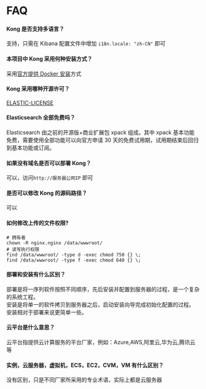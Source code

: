 # FAQ

#### Kong 是否支持多语言？

支持，只需在 Kibana 配置文件中增加 `i18n.locale: "zh-CN"` 即可

#### 本项目中 Kong 采用何种安装方式？

采用[官方提供 Docker 安装](https://github.com/elastic/dockerfiles)方式

#### Kong 采用哪种开源许可？

[ELASTIC-LICENSE](https://github.com/elastic/elasticsearch/blob/master/licenses/ELASTIC-LICENSE-2.0.txt)

#### Elasticsearch 全部免费吗？

Elasticsearch 由之前的开源版+商业扩展包 xpack 组成。其中 xpack 基本功能免费，需要使用全部功能可以向官方申请 30 天的免费试用期，试用期结束后回归到基本功能或订阅。

#### 如果没有域名是否可以部署 Kong？

可以，访问`http://服务器公网IP` 即可

#### 是否可以修改 Kong 的源码路径？

可以

#### 如何修改上传的文件权限?

```shell
# 拥有者
chown -R nginx.nginx /data/wwwroot/
# 读写执行权限
find /data/wwwroot/ -type d -exec chmod 750 {} \;
find /data/wwwroot/ -type f -exec chmod 640 {} \;
```

#### 部署和安装有什么区别？

部署是将一序列软件按照不同顺序，先后安装并配置到服务器的过程，是一个复杂的系统工程。  
安装是将单一的软件拷贝到服务器之后，启动安装向导完成初始化配置的过程。  
安装相对于部署来说更简单一些。

#### 云平台是什么意思？

云平台指提供云计算服务的平台厂家，例如：Azure,AWS,阿里云,华为云,腾讯云等

#### 实例，云服务器，虚拟机，ECS，EC2，CVM，VM 有什么区别？

没有区别，只是不同厂家所采用的专业术语，实际上都是云服务器
